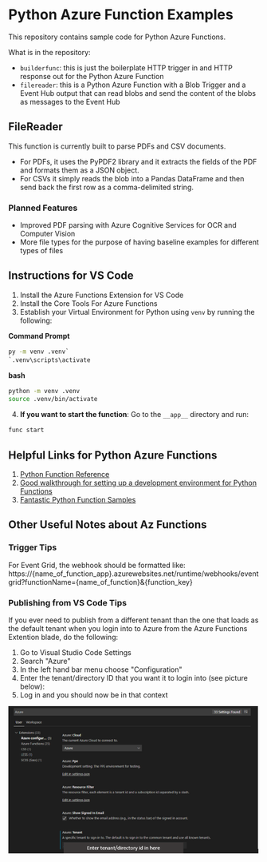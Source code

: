 # Python Azure Function Examples

This repository contains sample code for Python Azure Functions.  
  
What is in the repository:  
- `builderfunc`: this is just the boilerplate HTTP trigger in and HTTP response out for the Python Azure Function  
- `filereader`: this is a Python Azure Function with a Blob Trigger and a Event Hub output that can read blobs and send the content of the blobs as messages to the Event Hub  
  
## FileReader  
This function is currently built to parse PDFs and CSV documents.  
- For PDFs, it uses the PyPDF2 library and it extracts the fields of the PDF and formats them as a JSON object.  
- For CSVs it simply reads the blob into a Pandas DataFrame and then send back the first row as a comma-delimited string.  
  
### Planned Features  
- Improved PDF parsing with Azure Cognitive Services for OCR and Computer Vision  
- More file types for the purpose of having baseline examples for different types of files
  
## Instructions for VS Code  

1. Install the Azure Functions Extension for VS Code  
2. Install the Core Tools For Azure Functions  
3. Establish your Virtual Environment for Python using `venv` by running the following:  
  
**Command Prompt**  
```cmd
py -m venv .venv`  
`.venv\scripts\activate
```
**bash**  
```sh
python -m venv .venv
source .venv/bin/activate
```  
4. **If you want to start the function**: Go to the `__app__` directory and run:  
```sh
func start
```  
  
## Helpful Links for Python Azure Functions
1. [Python Function Reference](https://docs.microsoft.com/en-us/azure/azure-functions/functions-reference-python)  
2. [Good walkthrough for setting up a development environment for Python Functions](https://docs.microsoft.com/en-us/azure/azure-functions/functions-create-first-azure-function-azure-cli?tabs=bash%2Cbrowser&pivots=programming-language-python)  
3. [Fantastic Python Function Samples](https://docs.microsoft.com/en-us/samples/browse/?products=azure-functions&languages=python)
  
## Other Useful Notes about Az Functions  

### Trigger Tips  
For Event Grid, the webhook should be formatted like: https://{name_of_function_app}.azurewebsites.net/runtime/webhooks/eventgrid?functionName={name_of_function}&{function_key}  
  
### Publishing from VS Code Tips  
  
If you ever need to publish from a different tenant than the one that loads as the default tenant when you login into to Azure from the Azure Functions Extention blade, do the following:  
  
1. Go to Visual Studio Code Settings  
2. Search "Azure"  
3. In the left hand bar menu choose "Configuration"  
4. Enter the tenant/directory ID that you want it to login into (see picture below):  
5. Log in and you should now be in that context  
  
![Example Configuration](media\how_to_publish_function_to_different_tenant.png?raw=true "Example Configuration")